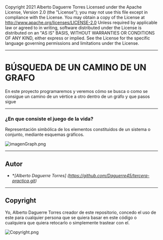 Copyright 2021 Alberto Daguerre Torres
Licensed under the Apache License, Version 2.0 (the "License");
you may not use this file except in compliance with the License.
You may obtain a copy of the License at
http://www.apache.org/licenses/LICENSE-2.0
Unless required by applicable law or agreed to in writing, 
software
distributed under the License is distributed on an "AS IS" BASIS,
WITHOUT WARRANTIES OR CONDITIONS OF ANY KIND, either express or 
implied.
See the License for the specific language governing permissions 
and
limitations under the License.

___
# BÚSQUEDA DE UN CAMINO DE UN GRAFO #
En este proyecto programaremos y veremos cómo se busca o como se consigue un camino de un vértice a otro dentro de un gráfo y que pasos sigue

___
### ¿En que consiste el juego de la vida? ###
Representación simbólica de los elementos constituidos de un 
sistema o conjunto, mediante esquemas gráficos.

![imagenGraph.png](../tercera-practica/imagenGraph.png)

___
## Autor
* **[Alberto Daguerre Torres]
(https://github.com/Daguerre45/tercera-practica.git)*


___
## Copyright
Yo, Alberto Daguerre Torres creador
de este repositorio, concedo el uso
de este para cualquier persona que 
se quiera basar en este código o 
cualquiera que quiera retocarlo o 
simplemente trastear con el.

![Copyright.png](../tercera-practica/Copyright.png)
